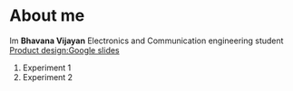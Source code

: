 # About me

Im **Bhavana Vijayan**
Electronics and Communication engineering student
[Product design:Google slides](https://docs.google.com/presentation/d/1z0Jlqbw2HP0KzoLhNA8yAuoQMneEK4FF1jLB80S6Jb0/edit?usp=sharing)
1. Experiment 1
2. Experiment 2
